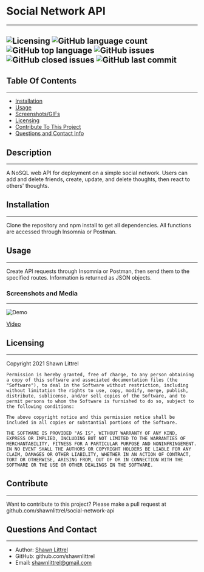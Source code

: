 
    
# Social Network API
---
    
    
![Licensing](https://img.shields.io/github/license/shawnlittrel/social-network-api)   ![GitHub language count](https://img.shields.io/github/languages/count/shawnlittrel/social-network-api)   ![GitHub top language](https://img.shields.io/github/languages/top/shawnlittrel/social-network-api)   ![GitHub issues](https://img.shields.io/github/issues/shawnlittrel/social-network-api)   ![GitHub closed issues](https://img.shields.io/github/issues-closed/shawnlittrel/social-network-api)      ![GitHub last commit](https://img.shields.io/github/last-commit/shawnlittrel/social-network-api)
---


    
## Table Of Contents
---
* [Installation](#installation)
* [Usage](#usage)
* [Screenshots/GIFs](#screenshots-and-media)
* [Licensing](#licensing)
* [Contribute To This Project](#contribute)
* [Questions and Contact Info](#questions-and-contact)

    
## Description
---
A NoSQL web API for deployment on a simple social network.  Users can add and delete friends, create, update, and delete thoughts, then react to others' thoughts.
    

    
## Installation
---
Clone the repository and npm install to get all dependencies.  All functions are accessed through Insomnia or Postman.


    
## Usage
---
Create API requests through Insomnia or Postman, then send them to the specified routes.  Information is returned as JSON objects.


### Screenshots and Media
---

![Demo](./demogif.gif)
 
 [Video](https://drive.google.com/file/d/1GwhSQ2efST8X3lsTxfoO6zFhiuimXHpM/view?usp=sharing)
    
## Licensing
---
Copyright 2021 Shawn Littrel 
    
    Permission is hereby granted, free of charge, to any person obtaining a copy of this software and associated documentation files (the "Software"), to deal in the Software without restriction, including without limitation the rights to use, copy, modify, merge, publish, distribute, sublicense, and/or sell copies of the Software, and to permit persons to whom the Software is furnished to do so, subject to the following conditions:  
        
    The above copyright notice and this permission notice shall be included in all copies or substantial portions of the Software. 
        
    THE SOFTWARE IS PROVIDED "AS IS", WITHOUT WARRANTY OF ANY KIND, EXPRESS OR IMPLIED, INCLUDING BUT NOT LIMITED TO THE WARRANTIES OF MERCHANTABILITY, FITNESS FOR A PARTICULAR PURPOSE AND NONINFRINGEMENT. IN NO EVENT SHALL THE AUTHORS OR COPYRIGHT HOLDERS BE LIABLE FOR ANY CLAIM, DAMAGES OR OTHER LIABILITY, WHETHER IN AN ACTION OF CONTRACT, TORT OR OTHERWISE, ARISING FROM, OUT OF OR IN CONNECTION WITH THE SOFTWARE OR THE USE OR OTHER DEALINGS IN THE SOFTWARE.


    
    
    
## Contribute
---
Want to contribute to this project?  Please make a pull request at github.com/shawnlittrel/social-network-api


    
## Questions And Contact
---
* Author: [Shawn Littrel](www.github.com/shawnlittrel)
* GitHub: github.com/shawnlittrel
* Email: shawnlittrel@gmail.com
    
    
